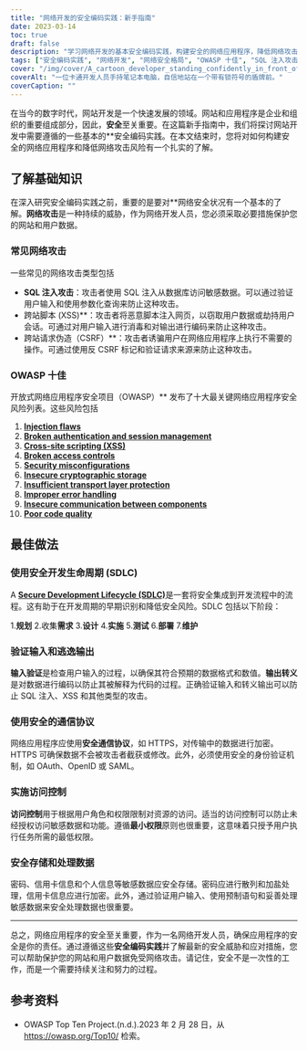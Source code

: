 ```yaml
---
title: "网络开发的安全编码实践：新手指南"
date: 2023-03-14
toc: true
draft: false
description: "学习网络开发的基本安全编码实践，构建安全的网络应用程序，降低网络攻击的风险。"
tags: ["安全编码实践", "网络开发", "网络安全格局", "OWASP 十佳", "SQL 注入攻击", "XSS", "CSRF", "安全开发生命周期", "输入验证", "输出逃逸", "安全通信协议", "访问控制", "数据存储和处理", "最低特权", "密码加密", "数据加密", "编制报表", "敏感数据", "网络攻击", "网络安全", "网络应用安全", "安全网络开发", "网络安全最佳做法", "网络应用程序开发", "安全编码技巧", "网络应用程序漏洞", "OWASP 安全风险", "网站安全措施", "网络应用程序保护", "安全网页设计", "网站开发指南", "网络开发的安全编码实践", "减少网络应用程序中的网络攻击", "网络开发人员的安全开发生命周期", "网络安全输入验证技术", "防止 XSS 的输出转义方法", "网络应用程序的安全通信协议", "在网络开发中实施访问控制", "网络应用程序中的安全数据存储和处理", "网络开发中的密码散列和加密", "防止 SQL 注入的预处理语句", "管理网络应用程序中的敏感数据", "网络应用程序安全的最佳实践", "预防网络开发中的 OWASP 十大风险", "安全编码的网络安全措施", "降低网络开发中的网络安全风险", "网络开发人员的安全编码技巧", "预防网络应用程序漏洞", "开发人员网络安全指南", "确保网络应用程序得到保护"]
cover: "/img/cover/A_cartoon_developer_standing_confidently_in_front_of_a_shield.png"
coverAlt: "一位卡通开发人员手持笔记本电脑，自信地站在一个带有锁符号的盾牌前。"
coverCaption: ""
---
```


在当今的数字时代，网站开发是一个快速发展的领域。网站和应用程序是企业和组织的重要组成部分，因此，**安全**至关重要。在这篇新手指南中，我们将探讨网站开发中需要遵循的一些基本的**安全编码实践。在本文结束时，您将对如何构建安全的网络应用程序和降低网络攻击风险有一个扎实的了解。

## 了解基础知识

在深入研究安全编码实践之前，重要的是要对**网络安全状况有一个基本的了解。**网络攻击**是一种持续的威胁，作为网络开发人员，您必须采取必要措施保护您的网站和用户数据。

### 常见网络攻击

一些常见的网络攻击类型包括

- **SQL 注入攻击**：攻击者使用 SQL 注入从数据库访问敏感数据。可以通过验证用户输入和使用参数化查询来防止这种攻击。
- 跨站脚本 (XSS)**：攻击者将恶意脚本注入网页，以窃取用户数据或劫持用户会话。可通过对用户输入进行消毒和对输出进行编码来防止这种攻击。
- 跨站请求伪造（CSRF）**：攻击者诱骗用户在网络应用程序上执行不需要的操作。可通过使用反 CSRF 标记和验证请求来源来防止这种攻击。

### OWASP 十佳

开放式网络应用程序安全项目（OWASP）** 发布了十大最关键网络应用程序安全风险列表。这些风险包括

1. [**Injection flaws**](https://owasp.org/www-community/Injection_Flaws)
2. [**Broken authentication and session management**](https://owasp.org/www-project-top-ten/2017/A2_2017-Broken_Authentication.html)
3. [**Cross-site scripting (XSS)**](https://owasp.org/www-project-top-ten/2017/A7_2017-Cross-Site_Scripting_(XSS).html)
4. [**Broken access controls**](https://owasp.org/www-project-top-ten/2017/A5_2017-Broken_Access_Control.html)
5. [**Security misconfigurations**](https://owasp.org/www-project-top-ten/2017/A6_2017-Security_Misconfiguration.html)
6. [**Insecure cryptographic storage**](https://owasp.deteact.com/cheat/cheatsheets/Cryptographic_Storage_Cheat_Sheet.html)
7. [**Insufficient transport layer protection**](https://owasp.org/www-project-mobile-top-10/2014-risks/m3-insufficient-transport-layer-protection)
8. [**Improper error handling**](https://owasp.org/www-community/Improper_Error_Handling)
9. [**Insecure communication between components**](https://owasp.org/www-project-mobile-top-10/2016-risks/m3-insecure-communication)
10. [**Poor code quality**](https://owasp.org/www-project-mobile-top-10/2016-risks/m7-client-code-quality)

## 最佳做法

### 使用安全开发生命周期 (SDLC)

A [**Secure Development Lifecycle (SDLC)**](https://en.wikipedia.org/wiki/Systems_development_life_cycle)是一套将安全集成到开发流程中的流程。这有助于在开发周期的早期识别和降低安全风险。SDLC 包括以下阶段：

1.**规划**
2.收集**需求**
3.**设计**
4.**实施**
5.**测试**
6.**部署**
7.**维护**

### 验证输入和逃逸输出

**输入验证**是检查用户输入的过程，以确保其符合预期的数据格式和数值。**输出转义**是对数据进行编码以防止其被解释为代码的过程。正确验证输入和转义输出可以防止 SQL 注入、XSS 和其他类型的攻击。

### 使用安全的通信协议

网络应用程序应使用**安全通信协议**，如 HTTPS，对传输中的数据进行加密。HTTPS 可确保数据不会被攻击者截获或修改。此外，必须使用安全的身份验证机制，如 OAuth、OpenID 或 SAML。

### 实施访问控制

**访问控制**用于根据用户角色和权限限制对资源的访问。适当的访问控制可以防止未经授权访问敏感数据和功能。遵循**最小权限**原则也很重要，这意味着只授予用户执行任务所需的最低权限。

### 安全存储和处理数据

密码、信用卡信息和个人信息等敏感数据应安全存储。密码应进行散列和加盐处理，信用卡信息应进行加密。此外，通过验证用户输入、使用预制语句和妥善处理敏感数据来安全处理数据也很重要。

______

总之，网络应用程序的安全至关重要，作为一名网络开发人员，确保应用程序的安全是你的责任。通过遵循这些**安全编码实践**并了解最新的安全威胁和应对措施，您可以帮助保护您的网站和用户数据免受网络攻击。请记住，安全不是一次性的工作，而是一个需要持续关注和努力的过程。

## 参考资料

- OWASP Top Ten Project.(n.d.).2023 年 2 月 28 日，从 https://owasp.org/Top10/ 检索。